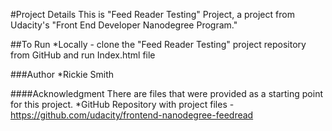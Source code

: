 #Project Details
This is "Feed Reader Testing" Project, a project from Udacity's "Front End Developer Nanodegree Program."

##To Run
  *Locally - clone the "Feed Reader Testing" project repository from GitHub and run Index.html file

###Author
  *Rickie Smith

####Acknowledgment
There are files that were provided as a starting point for this project.
  *GitHub Repository with project files - https://github.com/udacity/frontend-nanodegree-feedread

